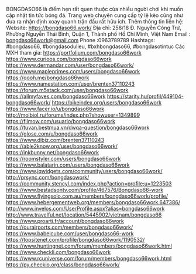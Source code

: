 BONGDASO66 là điểm hẹn rất quen thuộc của nhiều người chơi khi muốn cập nhật tin tức bóng đá. Trang web chuyên cung cấp tỷ lệ kèo cũng như đưa ra nhận định xoay quanh trận đấu rất hữu ích.
Thêm thông tin liên hệ:
Website: https://bongdaso66.work/
Địa chỉ: 258/18 Đ. Nguyễn Công Trứ, Phường Nguyễn Thái Bình, Quận 1, Thành phố Hồ Chí Minh, Việt Nam
Email : bongdaso66work@gmail.com
Phone :0963789789
Hashtags: #bongdaso66, #bongdasodulieu, #bxhbongdaso66, #bongdasotintuc
Các MXH tham gia: 
https://portfolium.com/bongdaso66work 
https://www.curioos.com/bongdaso66work 
https://www.dermandar.com/user/bongdaso66work/ 
https://www.mapleprimes.com/users/bongdaso66work 
https://qooh.me/bongdaso66work 
https://www.namestation.com/user/brenten37110243 
https://forum.m5stack.com/user/bongdaso66work 
https://allmyfaves.com/bongdaso66work 
https://starity.hu/profil/449104-bongdaso66work/ 
https://bikeindex.org/users/bongdaso66work 
https://www.facer.io/u/bongdaso66work  
http://molbiol.ru/forums/index.php?showuser=1349899 
https://filmow.com/usuario/bongdaso66work 
https://tuvan.bestmua.vn/dwqa-question/bongdaso66work 
https://glose.com/u/bongdaso66work  
https://www.dibiz.com/brenten37110243 
https://able2know.org/user/bongdaso66work/ 
https://inkbunny.net/bongdaso66work 
https://roomstyler.com/users/bongdaso66work 
https://www.balatarin.com/users/bongdaso66work 
https://www.jqwidgets.com/community/users/bongdaso66work/ 
http://prsync.com/bongdasowork/ 
https://community.stencyl.com/index.php?action=profile;u=1223503 
https://www.bestadsontv.com/profile/467576/Bongdaso66-work 
https://www.flyingsolo.com.au/members/bongdaso66work/profile/ 
https://www.hebergementweb.org/members/bongdaso66work.647386/ 
http://www.invelos.com/UserProfile.aspx?alias=bongdaso66work 
http://www.travelful.net/location/5445902/vietnam/bongdaso66 
https://www.proarti.fr/account/bongdaso66work 
https://ourairports.com/members/bongdaso66work/  
https://www.babelcube.com/user/bongdaso66-work 
https://topsitenet.com/profile/bongdaso66work/1190532/ 
https://www.huntingnet.com/forum/members/bongdaso66work.html 
https://www.checkli.com/bongdaso66work 
https://www.rcuniverse.com/forum/members/bongdaso66work.html 
https://py.checkio.org/class/bongdaso66work/ 



